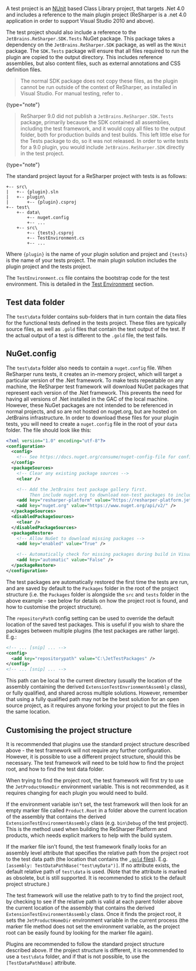 [//]: # (title: Test Project Structure)

A test project is an [NUnit](http://nunit.org) based Class Library project, that targets .Net 4.0 and includes a reference to the main plugin project (ReSharper is a .net 4.0 application in order to support Visual Studio 2010 and above).

The test project should also include a reference to the `JetBrains.ReSharper.SDK.Tests` NuGet package. This package takes a dependency on the `JetBrains.ReSharper.SDK` package, as well as the `NUnit` package. The `SDK.Tests` package will ensure that all files required to run the plugin are copied to the output directory. This includes reference assemblies, but also content files, such as external annotations and CSS definition files.

 >  The normal SDK package does not copy these files, as the plugin cannot be run outside of the context of ReSharper, as installed in Visual Studio. For manual testing, refer to [](running_plugin.md).
 >
 {type="note"}

 >  ReSharper 9.0 did not publish a `JetBrains.ReSharper.SDK.Tests` package, primarily because the SDK contained all assemblies, including the test framework, and it would copy all files to the output folder, both for production builds and test builds. This left little else for the Tests package to do, so it was not released. In order to write tests for a 9.0 plugin, you would include `JetBrains.ReSharper.SDK` directly in the test project.
 >
 {type="note"}

The standard project layout for a ReSharper project with tests is as follows:

```
+-- src\
|   +-- {plugin}.sln
|   +-- plugin\
|       +-- {plugin}.csproj
+-- test\
    +-- data\
        +-- nuget.config
        +-- ...
    +-- src\
        +-- {tests}.csproj
        +-- TestEnvironment.cs
        +-- ...
```

Where `{plugin}` is the name of your plugin solution and project and `{tests}` is the name of your tests project. The main plugin solution includes the plugin project and the tests project.

The `TestEnvironment.cs` file contains the bootstrap code for the test environment. This is detailed in the [Test Environment](TestEnvironment.md) section.

## Test data folder

The `test\data` folder contains sub-folders that in turn contain the data files for the functional tests defined in the tests project. These files are typically source files, as well as `.gold` files that contain the text output of the test. If the actual output of a test is different to the `.gold` file, the test fails.

## NuGet.config

The `test\data` folder also needs to contain a `nuget.config` file. When ReSharper runs tests, it creates an in-memory project, which will target a particular version of the .Net framework. To make tests repeatable on any machine, the ReSharper test framework will download NuGet packages that represent each version of the .Net framework. This prevents the need for having all versions of .Net installed in the GAC of the local machine. However, these NuGet packages are not intended to be referenced in normal projects, and so are not hosted on nuget.org, but are hosted on JetBrains infrastructure. In order to download these files for your plugin tests, you will need to create a `nuget.config` file in the root of your `data` folder. The file should look like this:

```xml
<?xml version="1.0" encoding="utf-8"?>
<configuration>
  <config>
    <!-- See https://docs.nuget.org/consume/nuget-config-file for config options -->
  </config>
  <packageSources>
    <!-- Clear any existing package sources -->
    <clear />

    <!-- Add the JetBrains test package gallery first.
         Then include nuget.org to download non-test packages to include in test projects -->
    <add key="resharper-platform" value="https://resharper-platform.jetbrains.com/api/v2/" />
    <add key="nuget.org" value="https://www.nuget.org/api/v2/" />
  </packageSources>
  <disabledPackageSources>
    <clear />
  </disabledPackageSources>
  <packageRestore>
    <!-- Allow NuGet to download missing packages -->
    <add key="enabled" value="True" />

    <!-- Automatically check for missing packages during build in Visual Studio -->
    <add key="automatic" value="False" />
  </packageRestore>
</configuration>
```

The test packages are automatically restored the first time the tests are run, and are saved by default to the `Packages` folder in the root of the project structure (i.e. the `Packages` folder is alongside the `src` and `tests` folder in the above example - see below for details on how the project root is found, and how to customise the project structure).

The `repositoryPath` config setting can be used to override the default location of the saved test packages. This is useful if you wish to share the packages between multiple plugins (the test packages are rather large). E.g.:

```xml
<!-- ... [snip] ... -->
<config>
  <add key="repositorypath" value="C:\JetTestPackages" />
</config>
<!-- ... [snip] ... -->
```

This path can be local to the current directory (usually the location of the assembly containing the derived `ExtensionTestEnvrionmentAssembly` class), or fully qualified, and shared across multiple solutions. However, remember that using a fully qualified path may not be the best solution for an open source project, as it requires anyone forking your project to put the files in the same location.

## Customising the project structure

It is recommended that plugins use the standard project structure described above - the test framework will not require any further configuration. However, it is possible to use a different project structure, should this be necessary. The test framework will need to be told how to find the project root, and how to find the test data folder.

When trying to find the project root, the test framework will first try to use the `JetProductHomeDir` environment variable. This is not recommended, as it requires changing for each plugin you would need to build.

If the environment variable isn't set, the test framework will then look for an empty marker file called `Product.Root` in a folder above the current location of the assembly that contains the derived `ExtensionTestEnvironmentAssembly` class (e.g. `bin\Debug` of the test project). This is the method used when building the ReSharper Platform and products, which needs explicit markers to help with the build system.

If the marker file isn't found, the test framework finally looks for an assembly level attribute that specifies the relative path from the project root to the test data path (the location that contains the [`.gold` files](GoldFiles.md)). E.g. `[assembly: TestDataPathBase("test\myData")]`. If no attribute exists, the default relative path of `test\data` is used. (Note that the attribute is marked as obsolete, but is still supported. It is recommended to stick to the default project structure.)

The test framework will use the relative path to try to find the project root, by checking to see if the relative path is valid at each parent folder above the current location of the assembly that contains the derived `ExtensionTestEnvironmentAssembly` class. Once it finds the project root, it sets the `JetProductHomeDir` environment variable in the current process (the marker file method does not set the environment variable, as the project root can be easily found by looking for the marker file again).

Plugins are recommended to follow the standard project structure described above. If the project structure is different, it is recommended to use a `test\data` folder, and if that is not possible, to use the `[TestDataPathBase]` attribute.
